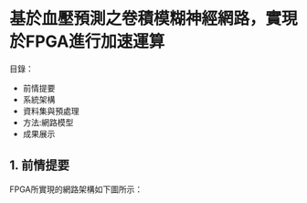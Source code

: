 # 基於血壓預測之卷積模糊神經網路，實現於FPGA進行加速運算

目錄：
- 前情提要
- 系統架構
- 資料集與預處理
- 方法:網路模型
- 成果展示

## 1. 前情提要
FPGA所實現的網路架構如下圖所示：
